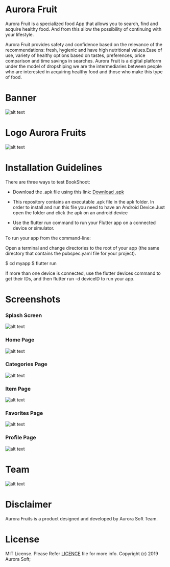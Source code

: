 # Aurora Fruit
Aurora Fruit is a specialized food App that allows you to search, find and acquire healthy food. And from this allow the possibility of continuing with your lifestyle.

Aurora Fruit provides safety and confidence based on the relevance of the recommendations: fresh, hygienic and have high nutritional values.Ease of use, variety of healthy options based on tastes, preferences, price comparison and time savings in searches. Aurora Fruit is a digital platform under the model of dropshiping we are the intermediaries between people who are interested in acquiring healthy food and those who make this type of food.

# Banner
![alt text](https://github.com/aurora-soft/aurora-fruts/blob/master/logos/banner.png)

# Logo Aurora Fruits
![alt text](https://github.com/aurora-soft/aurora-fruts/blob/master/logos/aurora.png)

# Installation Guidelines

There are three ways to test BookShoot:

- Download the .apk file using this link: [Download .apk](https://github.com/aurora-soft/aurora-fruts/blob/master/apk/app.apk)

- This repository contains an executable .apk file in the apk folder. In order to install and run this file you need to have an Android Device.Just open the folder and click the apk on an android device

- Use the flutter run command to run your Flutter app on a connected device or simulator.

 To run your app from the command-line:

 Open a terminal and change directories to the root of your app (the same directory that contains the pubspec.yaml file for   your project).
 
  $ cd myapp $ flutter run

  If more than one device is connected, use the flutter devices command to get their IDs, and then flutter run -d deviceID to   run your app.

# Screenshots
### Splash Screen
![alt text](https://github.com/aurora-soft/aurora-fruts/blob/master/logos/splash.jpg)

### Home Page
![alt text](https://github.com/aurora-soft/aurora-fruts/blob/master/logos/home.jpg)

### Categories Page
![alt text](https://github.com/aurora-soft/aurora-fruts/blob/master/logos/categories.jpg)

### Item Page
![alt text](https://github.com/aurora-soft/aurora-fruts/blob/master/logos/item.jpg)

### Favorites Page
![alt text](https://github.com/aurora-soft/aurora-fruts/blob/master/logos/favorites.jpg)

### Profile Page
![alt text](https://github.com/aurora-soft/aurora-fruts/blob/master/logos/profile.jpg)


# Team
![alt text](https://github.com/aurora-soft/aurora-fruts/blob/master/logos/team.png)

# Disclaimer
Aurora Fruits is a product designed and developed by Aurora Soft Team.

# License
MIT License. Please Refer [LICENCE](https://opensource.org/licenses/MIT) file for more info. Copyright (c) 2019 Aurora Soft;
